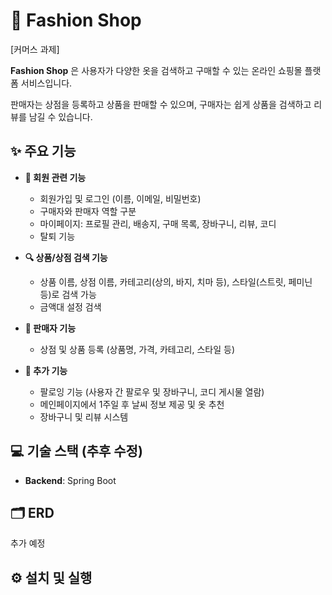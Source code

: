 # 👗 Fashion Shop
[커머스 과제]

**Fashion Shop** 은 사용자가 다양한 옷을 검색하고 구매할 수 있는 온라인 쇼핑몰 플랫폼 서비스입니다. 

판매자는 상점을 등록하고 상품을 판매할 수 있으며, 구매자는 쉽게 상품을 검색하고 리뷰를 남길 수 있습니다.

## ✨ 주요 기능

- **👥 회원 관련 기능**
  - 회원가입 및 로그인 (이름, 이메일, 비밀번호)
  - 구매자와 판매자 역할 구분
  - 마이페이지: 프로필 관리, 배송지, 구매 목록, 장바구니, 리뷰, 코디
  - 탈퇴 기능

- **🔍 상품/상점 검색 기능**
  - 상품 이름, 상점 이름, 카테고리(상의, 바지, 치마 등), 스타일(스트릿, 페미닌 등)로 검색 가능
  - 금액대 설정 검색

- **🛒 판매자 기능**
  - 상점 및 상품 등록 (상품명, 가격, 카테고리, 스타일 등)

- **🚀 추가 기능**
  - 팔로잉 기능 (사용자 간 팔로우 및 장바구니, 코디 게시물 열람)
  - 메인페이지에서 1주일 후 날씨 정보 제공 및 옷 추천
  - 장바구니 및 리뷰 시스템

## 💻 기술 스택 (추후 수정)

- **Backend**: Spring Boot


## 🗂️ ERD
추가 예정

## ⚙️ 설치 및 실행

